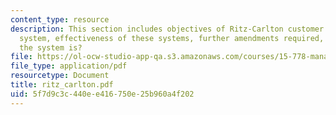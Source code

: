 ```yaml
---
content_type: resource
description: This section includes objectives of Ritz-Carlton customer information
  system, effectiveness of these systems, further amendments required, and how successful
  the system is?
file: https://ol-ocw-studio-app-qa.s3.amazonaws.com/courses/15-778-management-of-supply-networks-for-products-and-services-summer-2004/5f7d9c3c440ee416750e25b960a4f202_ritz_carlton.pdf
file_type: application/pdf
resourcetype: Document
title: ritz_carlton.pdf
uid: 5f7d9c3c-440e-e416-750e-25b960a4f202
---
```


